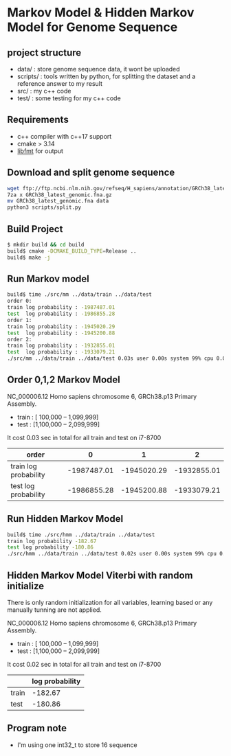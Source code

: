 # Markov Model & Hidden Markov Model for Genome Sequence
## project structure
* data/ : store genome sequence data, it wont be uploaded
* scripts/ : tools written by python, for splitting the dataset and a reference answer to my result
* src/ : my c++ code
* test/ : some testing for my c++ code

## Requirements
* c++ compiler with c++17 support
* cmake > 3.14
* [libfmt](https://github.com/fmtlib/fmtl) for output

## Download and split genome sequence
```bash
wget ftp://ftp.ncbi.nlm.nih.gov/refseq/H_sapiens/annotation/GRCh38_latest/refseq_identifiers/GRCh38_latest_genomic.fna.gz
7za x GRCh38_latest_genomic.fna.gz
mv GRCh38_latest_genomic.fna data
python3 scripts/split.py
```

## Build Project
```bash
$ mkdir build && cd build
build$ cmake -DCMAKE_BUILD_TYPE=Release ..
build$ make -j
```

## Run Markov model
```bash
build$ time ./src/mm ../data/train ../data/test
order 0:
train log probability : -1987487.01
test  log probability : -1986855.28
order 1:
train log probability : -1945020.29
test  log probability : -1945200.88
order 2:
train log probability : -1932855.01
test  log probability : -1933079.21
./src/mm ../data/train ../data/test 0.03s user 0.00s system 99% cpu 0.030 total
```

## Order 0,1,2 Markov Model
NC_000006.12 Homo sapiens chromosome 6, GRCh38.p13 Primary Assembly.
* train : [  100,000 – 1,099,999]
* test  : [1,100,000 – 2,099,999]

It cost 0.03 sec in total for all train and test on i7-8700

|                order |           0 |           1 |           2 |
|----------------------|-------------|-------------|-------------|
|train log probability | -1987487.01 | -1945020.29 | -1932855.01 |
|test  log probability | -1986855.28 | -1945200.88 | -1933079.21 |


## Run Hidden Markov Model
```bash
build$ time ./src/hmm ../data/train ../data/test
train log probability -182.67
test log probability -180.86
./src/hmm ../data/train ../data/test 0.02s user 0.00s system 99% cpu 0.021 total
```

## Hidden Markov Model Viterbi with random initialize
There is only random initialization for all variables, learning based or any manually tunning are not applied.

NC_000006.12 Homo sapiens chromosome 6, GRCh38.p13 Primary Assembly.
* train : [  100,000 – 1,099,999]
* test  : [1,100,000 – 2,099,999]

It cost 0.02 sec in total for all train and test on i7-8700

|       | log probability |
|-------|-----------------|
| train |         -182.67 |
| test  |         -180.86 |


## Program note
*  I'm using one int32_t to store 16 sequence